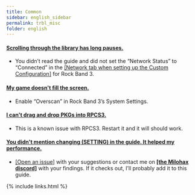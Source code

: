 ```yaml
---
title: Common
sidebar: english_sidebar
permalink: trbl_misc
folder: english
---
```


<div class="panel-group" id="accordion">
                    <div class="panel panel-default">
                        <div class="panel-heading">
                            <h4 class="panel-title">
                                <a class="noCrossRef accordion-toggle" data-toggle="collapse" data-parent="#accordion" href="#collapseOne">Scrolling through the library has long pauses.</a>
                            </h4>
                        </div>
                        <div id="collapseOne" class="panel-collapse collapse noCrossRef">
                            <div class="panel-body">
                               <ul>
<li>You didn’t read the guide and did not set the “Network Status” to “Connected” in the <a href="https://rb3pc.milohax.org/english/customconfiguration#network">[Network tab when setting up the Custom Configuration]</a> for Rock Band 3.</li>
</ul>
                            </div>
                        </div>
                    </div>
                    <!-- /.panel -->
                    <div class="panel panel-default">
                        <div class="panel-heading">
                            <h4 class="panel-title">
                                <a class="noCrossRef accordion-toggle" data-toggle="collapse" data-parent="#accordion" href="#collapseTwo">My game doesn't fill the screen.</a>
                            </h4>
                        </div>
                        <div id="collapseTwo" class="panel-collapse collapse noCrossRef">
                            <div class="panel-body">
<ul>
<li>Enable “Overscan” in Rock Band 3’s System Settings.</li>
</ul>
                            </div>
                        </div>
                    </div>
                    <!-- /.panel -->
                                        <div class="panel panel-default">
                        <div class="panel-heading">
                            <h4 class="panel-title">
                                <a class="noCrossRef accordion-toggle" data-toggle="collapse" data-parent="#accordion" href="#collapseThree">I can't drag and drop PKGs into RPCS3.</a>
                            </h4>
                        </div>
                        <div id="collapseThree" class="panel-collapse collapse noCrossRef">
                            <div class="panel-body">
                                <ul>
<li>This is a known issue with RPCS3. Restart it and it will should work.</li>
</ul>
                            </div>
                        </div>
                    </div>
                    <!-- /.panel -->
                                        <div class="panel panel-default">
                        <div class="panel-heading">
                            <h4 class="panel-title">
                                <a class="noCrossRef accordion-toggle" data-toggle="collapse" data-parent="#accordion" href="#collapseFour">You didn't mention changing (SETTING) in the guide. It helped my performance.</a>
                            </h4>
                        </div>
                        <div id="collapseFour" class="panel-collapse collapse noCrossRef">
                            <div class="panel-body">
                                <ul>
<li><a href="https://github.com/hmxmilohax/rb3-pc/issues/new">[Open an issue]</a> with your suggestions or contact me on <a href="https://rb3dx.milohax.org/discord"><strong>[the Milohax discord]</strong></a> with your findings. If it checks out, I’ll probably add it to this guide.</li>
</ul>
                            </div>
                        </div>
                    </div>
                    <!-- /.panel -->
</div>
<!-- /.panel-group -->


{% include links.html %}